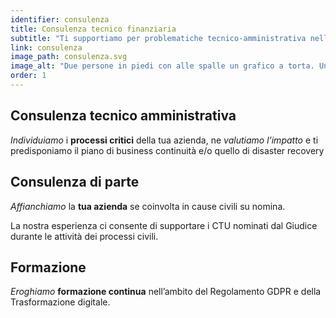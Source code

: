 ```yaml
---
identifier: consulenza
title: Consulenza tecnico finanziaria
subtitle: "Ti supportiamo per problematiche tecnico-amministrativa nell’ambito della gestione dei rapporti Clienti, Fornitori ed Enti Pubblici."
link: consulenza
image_path: consulenza.svg
image_alt: "Due persone in piedi con alle spalle un grafico a torta. Una persona legge un documento e l'altra ne spiega a voce i dettagli"
order: 1
---
```


## Consulenza tecnico amministrativa

_Individuiamo_ i **processi critici** della tua azienda, ne _valutiamo l’impatto_ e ti predisponiamo il piano di business continuità e/o quello di disaster recovery 

## Consulenza di parte

_Affianchiamo_ la **tua azienda** se coinvolta in cause civili su nomina.

La nostra esperienza ci consente di supportare i CTU nominati dal Giudice durante le attività dei processi civili.

## Formazione

_Eroghiamo_ **formazione continua** nell’ambito del Regolamento GDPR e della Trasformazione digitale.